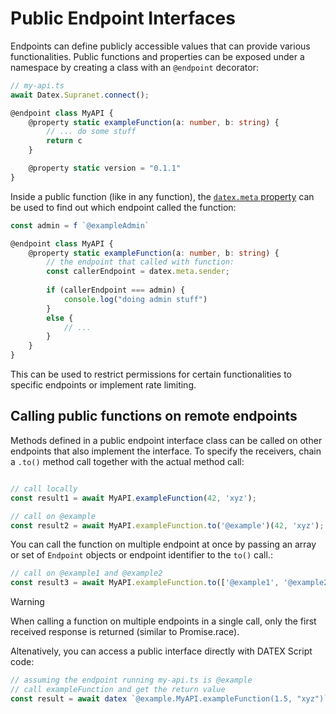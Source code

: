 # Public Endpoint Interfaces

Endpoints can define publicly accessible values that can provide various functionalities.
Public functions and properties can be exposed under a namespace by creating a class with an `@endpoint` decorator:

```ts
// my-api.ts
await Datex.Supranet.connect();

@endpoint class MyAPI {
    @property static exampleFunction(a: number, b: string) {
        // ... do some stuff
        return c
    }

    @property static version = "0.1.1"
}
```


Inside a public function (like in any function), the [`datex.meta` property](./08%20The%20DATEX%20API.md) can be used
to find out which endpoint called the function:

```ts
const admin = f `@exampleAdmin`

@endpoint class MyAPI {
    @property static exampleFunction(a: number, b: string) {
        // the endpoint that called with function:
        const callerEndpoint = datex.meta.sender;
        
        if (callerEndpoint === admin) {
            console.log("doing admin stuff")
        }
        else {
            // ...
        }
    }
}
```

This can be used to restrict permissions for certain functionalities to specific endpoints or implement rate limiting.



## Calling public functions on remote endpoints

Methods defined in a public endpoint interface class can be called on other endpoints that also implement
the interface. 
To specify the receivers, chain a `.to()` method call together with the actual method call:

```ts

// call locally
const result1 = await MyAPI.exampleFunction(42, 'xyz');

// call on @example
const result2 = await MyAPI.exampleFunction.to('@example')(42, 'xyz');
```

You can call the function on multiple endpoint at once by passing an array or set of `Endpoint` objects
or endpoint identifier to the `to()` call.:

```ts
// call on @example1 and @example2
const result3 = await MyAPI.exampleFunction.to(['@example1', '@example2'])(42, 'xyz');
```


> [!WARNING]
> When calling a function on multiple endpoints in a single call,
> only the first received response is returned (similar to Promise.race).


Altenatively, you can access a public interface directly with DATEX Script code:

```ts
// assuming the endpoint running my-api.ts is @example
// call exampleFunction and get the return value
const result = await datex `@example.MyAPI.exampleFunction(1.5, "xyz")`
```
